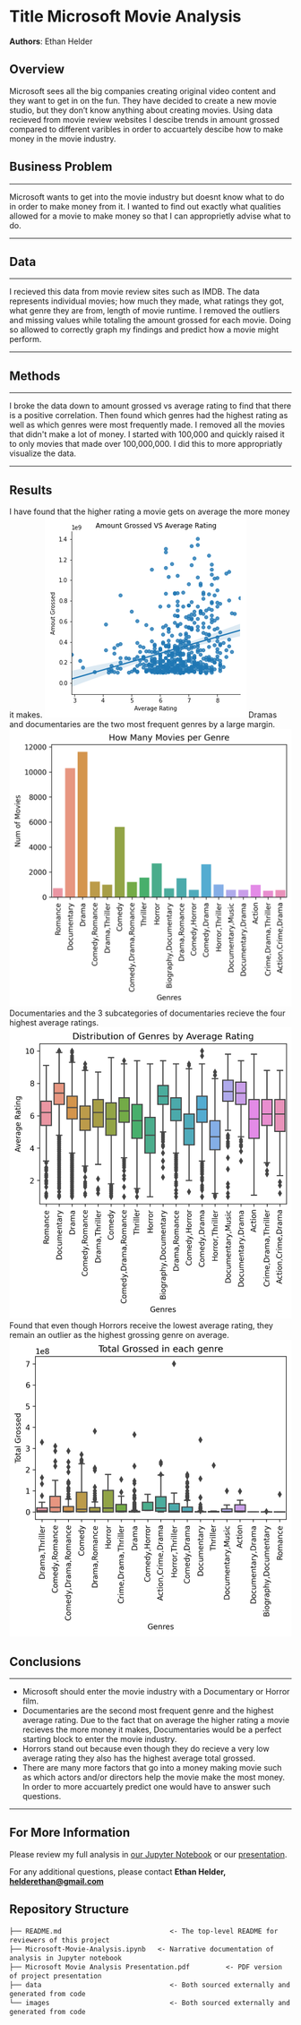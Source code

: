 # Title Microsoft Movie Analysis

**Authors**: Ethan Helder

## Overview

Microsoft sees all the big companies creating original video content and they want to get in on the fun. They have decided to create a new movie studio, but they don’t know anything about creating movies. Using data recieved from movie review websites I descibe trends in amount grossed compared to different varibles in order to accuartely descibe how to make money in the movie industry.

## Business Problem


***
Microsoft wants to get into the movie industry but doesnt know what to do in order to make money from it. I wanted to find out exactly what qualities allowed for a movie to make money so that I can approprietly advise what to do.
***

## Data

***
I recieved this data from movie review sites such as IMDB. The data represents individual movies; how much they made, what ratings they got, what genre they are from, length of movie runtime.
I removed the outliers and missing values while totaling the amount grossed for each movie. Doing so allowed to correctly graph my findings and predict how a movie might perform.
***

## Methods

***
I broke the data down to amount grossed vs average rating to find that there is a positive correlation. Then found which genres had the highest rating as well as which genres were most frequently made.
I removed all the movies that didn't make a lot of money. I started with 100,000 and quickly raised it to only movies that made over 100,000,000. I did this to more appropriatly visualize the data.
***

## Results

I have found that the higher rating a movie gets on average the more money it makes.
![graph1](./images/Total_grossed_vs_Average_Rating.png)
Dramas and documentaries are the two most frequent genres by a large margin.
![graph2](./images/Num_movies_per_genre.png)
Documentaries and the 3 subcategories of documentaries recieve the four highest average ratings.
![graph3](./images/average_ratings_per_genre.png)
Found that even though Horrors receive the lowest average rating, they remain an outlier as the highest grossing genre on average.
![graph4](./images/total_grossed_per_genre.png)

## Conclusions

***
* Microsoft should enter the movie industry with a Documentary or Horror film.
* Documentaries are the second most frequent genre and the highest average rating. Due to the fact that on average the higher rating a movie recieves the more money it makes, Documentaries would be a perfect starting block to enter the movie industry.
* Horrors stand out because even though they do recieve a very low average rating they also has the highest average total grossed.
* There are many more factors that go into a money making movie such as which actors and/or directors help the movie make the most money. In order to more accuartely predict one would have to answer such questions.
***

## For More Information

Please review my full analysis in [our Jupyter Notebook](./Microsoft-Movie-Analysis.ipynb) or our [presentation](./Microsoft-Movie-Analysis-Presentation.pdf).

For any additional questions, please contact **Ethan Helder, helderethan@gmail.com**

## Repository Structure


```
├── README.md                           <- The top-level README for reviewers of this project
├── Microsoft-Movie-Analysis.ipynb   <- Narrative documentation of analysis in Jupyter notebook
├── Microsoft Movie Analysis Presentation.pdf         <- PDF version of project presentation
├── data                                <- Both sourced externally and generated from code
└── images                              <- Both sourced externally and generated from code
```
